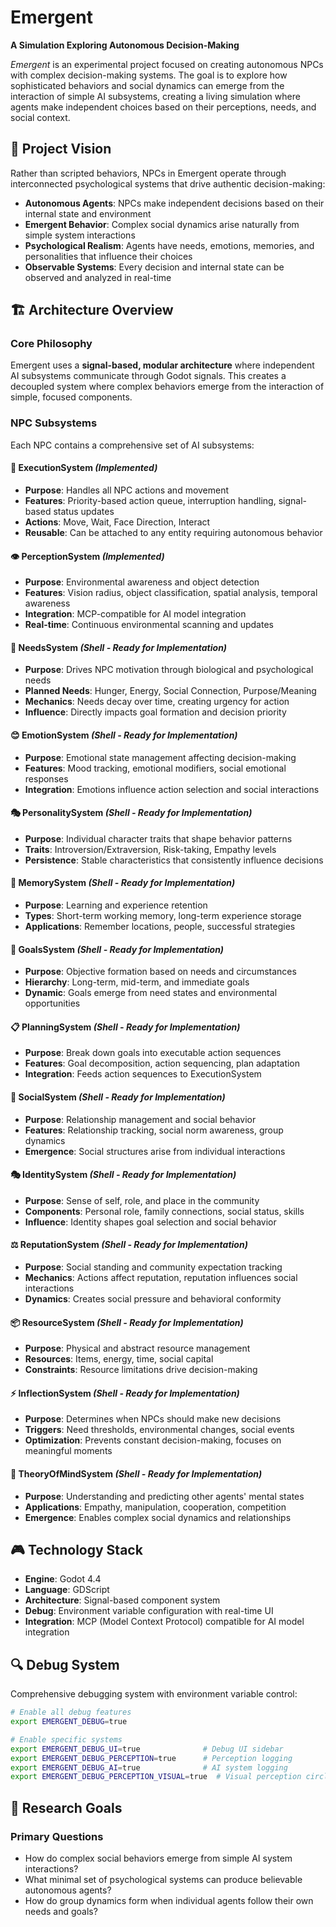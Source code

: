 # Emergent

**A Simulation Exploring Autonomous Decision-Making**

*Emergent* is an experimental project focused on creating autonomous NPCs with complex decision-making systems. The goal is to explore how sophisticated behaviors and social dynamics can emerge from the interaction of simple AI subsystems, creating a living simulation where agents make independent choices based on their perceptions, needs, and social context.

## 🧠 Project Vision

Rather than scripted behaviors, NPCs in Emergent operate through interconnected psychological systems that drive authentic decision-making:

- **Autonomous Agents**: NPCs make independent decisions based on their internal state and environment
- **Emergent Behavior**: Complex social dynamics arise naturally from simple system interactions  
- **Psychological Realism**: Agents have needs, emotions, memories, and personalities that influence their choices
- **Observable Systems**: Every decision and internal state can be observed and analyzed in real-time

## 🏗️ Architecture Overview

### Core Philosophy
Emergent uses a **signal-based, modular architecture** where independent AI subsystems communicate through Godot signals. This creates a decoupled system where complex behaviors emerge from the interaction of simple, focused components.

### NPC Subsystems

Each NPC contains a comprehensive set of AI subsystems:

#### **🎯 ExecutionSystem** *(Implemented)*
- **Purpose**: Handles all NPC actions and movement
- **Features**: Priority-based action queue, interruption handling, signal-based status updates
- **Actions**: Move, Wait, Face Direction, Interact
- **Reusable**: Can be attached to any entity requiring autonomous behavior

#### **👁️ PerceptionSystem** *(Implemented)*
- **Purpose**: Environmental awareness and object detection
- **Features**: Vision radius, object classification, spatial analysis, temporal awareness
- **Integration**: MCP-compatible for AI model integration
- **Real-time**: Continuous environmental scanning and updates

#### **🏃 NeedsSystem** *(Shell - Ready for Implementation)*
- **Purpose**: Drives NPC motivation through biological and psychological needs
- **Planned Needs**: Hunger, Energy, Social Connection, Purpose/Meaning
- **Mechanics**: Needs decay over time, creating urgency for action
- **Influence**: Directly impacts goal formation and decision priority

#### **😊 EmotionSystem** *(Shell - Ready for Implementation)*
- **Purpose**: Emotional state management affecting decision-making
- **Features**: Mood tracking, emotional modifiers, social emotional responses
- **Integration**: Emotions influence action selection and social interactions

#### **🎭 PersonalitySystem** *(Shell - Ready for Implementation)*
- **Purpose**: Individual character traits that shape behavior patterns
- **Traits**: Introversion/Extraversion, Risk-taking, Empathy levels
- **Persistence**: Stable characteristics that consistently influence decisions

#### **🧠 MemorySystem** *(Shell - Ready for Implementation)*
- **Purpose**: Learning and experience retention
- **Types**: Short-term working memory, long-term experience storage
- **Applications**: Remember locations, people, successful strategies

#### **🎯 GoalsSystem** *(Shell - Ready for Implementation)*
- **Purpose**: Objective formation based on needs and circumstances
- **Hierarchy**: Long-term, mid-term, and immediate goals
- **Dynamic**: Goals emerge from need states and environmental opportunities

#### **📋 PlanningSystem** *(Shell - Ready for Implementation)*
- **Purpose**: Break down goals into executable action sequences
- **Features**: Goal decomposition, action sequencing, plan adaptation
- **Integration**: Feeds action sequences to ExecutionSystem

#### **👥 SocialSystem** *(Shell - Ready for Implementation)*
- **Purpose**: Relationship management and social behavior
- **Features**: Relationship tracking, social norm awareness, group dynamics
- **Emergence**: Social structures arise from individual interactions

#### **🎭 IdentitySystem** *(Shell - Ready for Implementation)*
- **Purpose**: Sense of self, role, and place in the community
- **Components**: Personal role, family connections, social status, skills
- **Influence**: Identity shapes goal selection and social behavior

#### **⚖️ ReputationSystem** *(Shell - Ready for Implementation)*
- **Purpose**: Social standing and community expectation tracking
- **Mechanics**: Actions affect reputation, reputation influences social interactions
- **Dynamics**: Creates social pressure and behavioral conformity

#### **📦 ResourceSystem** *(Shell - Ready for Implementation)*
- **Purpose**: Physical and abstract resource management
- **Resources**: Items, energy, time, social capital
- **Constraints**: Resource limitations drive decision-making

#### **⚡ InflectionSystem** *(Shell - Ready for Implementation)*
- **Purpose**: Determines when NPCs should make new decisions
- **Triggers**: Need thresholds, environmental changes, social events
- **Optimization**: Prevents constant decision-making, focuses on meaningful moments

#### **🤔 TheoryOfMindSystem** *(Shell - Ready for Implementation)*
- **Purpose**: Understanding and predicting other agents' mental states
- **Applications**: Empathy, manipulation, cooperation, competition
- **Emergence**: Enables complex social dynamics and relationships

## 🎮 Technology Stack

- **Engine**: Godot 4.4
- **Language**: GDScript
- **Architecture**: Signal-based component system
- **Debug**: Environment variable configuration with real-time UI
- **Integration**: MCP (Model Context Protocol) compatible for AI model integration

## 🔍 Debug System

Comprehensive debugging system with environment variable control:

```bash
# Enable all debug features
export EMERGENT_DEBUG=true

# Enable specific systems
export EMERGENT_DEBUG_UI=true              # Debug UI sidebar
export EMERGENT_DEBUG_PERCEPTION=true      # Perception logging
export EMERGENT_DEBUG_AI=true              # AI system logging
export EMERGENT_DEBUG_PERCEPTION_VISUAL=true  # Visual perception circle
```

## 🎯 Research Goals

### Primary Questions
- How do complex social behaviors emerge from simple AI system interactions?
- What minimal set of psychological systems can produce believable autonomous agents?
- How do group dynamics form when individual agents follow their own needs and goals?

